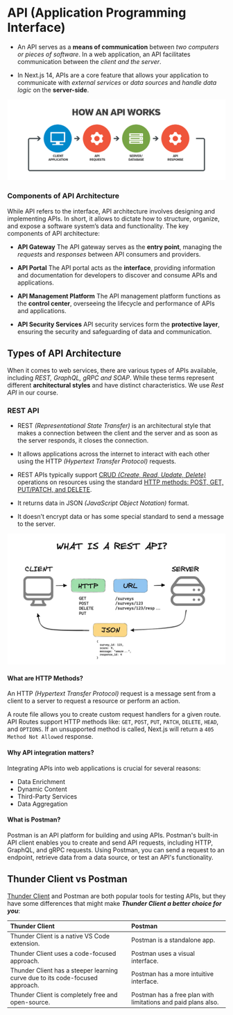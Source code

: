 # API (Application Programming Interface)

* An API serves as a **means of communication** between *two computers or pieces of software*. In a web application, an API facilitates communication between the *client and the server*.

* In Next.js 14, APIs are a core feature that allows your application to communicate with *external services* or *data sources* and *handle data logic* on the **server-side**. 

![How an API works](/step17_api/public/api_1.png)

### Components of API Architecture
While API refers to the interface, API architecture involves designing and implementing APIs. In short, it allows to dictate how to structure, organize, and expose a software system’s data and functionality. The key components of API architecture:

* **API Gateway**
The API gateway serves as the **entry point**, managing the *requests* and *responses* between API consumers and providers.

* **API Portal**
The API portal acts as the **interface**, providing information and documentation for developers to discover and consume APIs and applications.

* **API Management Platform**
The API management platform functions as the **control center**, overseeing the lifecycle and performance of APIs and applications.

* **API Security Services**
API security services form the **protective layer**, ensuring the security and safeguarding of data and communication.

## Types of API Architecture
 When it comes to web services, there are various types of APIs available, including *REST, GraphQL, gRPC and SOAP*. While these terms represent different **architectural styles** and have distinct characteristics. We use *Rest API* in our course.

### REST API
* REST *(Representational State Transfer)* is an architectural style that makes a connection between the client and the server and as soon as the server responds, it closes the connection.

* It allows applications across the internet to interact with each other using the HTTP *(Hypertext Transfer Protocol)* requests.

* REST APIs typically support [CRUD *(Create, Read, Update, Delete)*](/step17_api/01_api-crud-operations/README.md#crud-operations-implementation) operations on resources using the standard [HTTP methods: POST, GET, PUT/PATCH, and DELETE](/step17_api/00_api-testing_thunder-client/README.md).

* It returns data in JSON *(JavaScript Object Notation)* format.

* It doesn’t encrypt data or has some special standard to send a message to the server.

![How REST API works](/step17_api/public/api_2.png)

#### What are HTTP Methods?
An HTTP *(Hypertext Transfer Protocol)* request is a message sent from a client to a server to request a resource or perform an action.

A route file allows you to create custom request handlers for a given route. API Routes support HTTP methods like: `GET`, `POST`, `PUT`, `PATCH`, `DELETE`, `HEAD`, and `OPTIONS`. If an unsupported method is called, Next.js will return a `405 Method Not Allowed` response.

#### Why API integration matters?
Integrating APIs into web applications is crucial for several reasons:
* Data Enrichment
* Dynamic Content
* Third-Party Services
* Data Aggregation

#### What is Postman?
Postman is an API platform for building and using APIs. Postman's built-in API client enables you to create and send API requests, including HTTP, GraphQL, and gRPC requests. Using Postman, you can send a request to an endpoint, retrieve data from a data source, or test an API's functionality.

## Thunder Client vs Postman
[Thunder Client](/step17_api/00_api-testing_thunder-client/README.md#thunder-client) and Postman are both popular tools for testing APIs, but they have some differences that might make ***Thunder Client a better choice for you***:

| Thunder Client | Postman |
| :------------- | :------ |
| Thunder Client is a native VS Code extension. | Postman is a standalone app. |
| Thunder Client uses a code-focused approach. | Postman uses a visual interface. |
|  Thunder Client has a steeper learning curve due to its code-focused approach. | Postman has a more intuitive interface. |
| Thunder Client is completely free and open-source. | Postman has a free plan with limitations and paid plans also. |